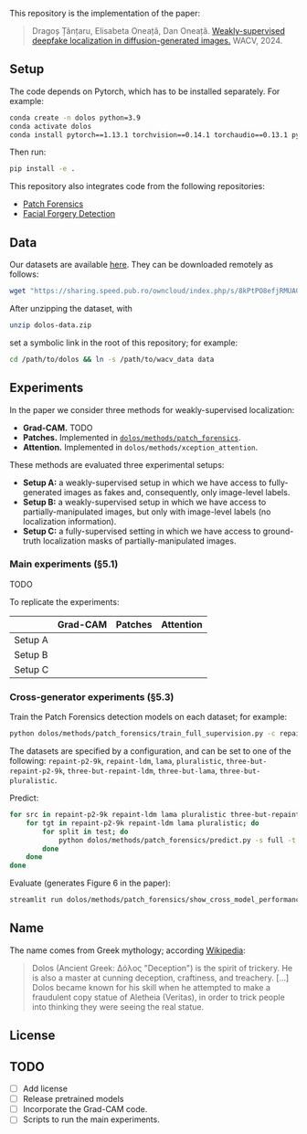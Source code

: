 This repository is the implementation of the paper:

> Dragoș Țânțaru, Elisabeta Oneață, Dan Oneață.
> [Weakly-supervised deepfake localization in diffusion-generated images.](https://arxiv.org/pdf/2311.04584)
> WACV, 2024.

## Setup

The code depends on Pytorch, which has to be installed separately.
For example:

```bash
conda create -n dolos python=3.9
conda activate dolos
conda install pytorch==1.13.1 torchvision==0.14.1 torchaudio==0.13.1 pytorch-cuda=11.6 -c pytorch -c nvidia
```

Then run:

```bash
pip install -e .
```

This repository also integrates code from the following repositories:

- [Patch Forensics](https://github.com/chail/patch-forensics)
- [Facial Forgery Detection](https://github.com/JStehouwer/FFD_CVPR2020)

## Data

Our datasets are available [here](https://sharing.speed.pub.ro/owncloud/index.php/s/8kPtPO8efjRMUAG).
They can be downloaded remotely as follows:

```bash
wget "https://sharing.speed.pub.ro/owncloud/index.php/s/8kPtPO8efjRMUAG/download" -O dolos-data.zip
```

After unzipping the dataset, with

```bash
unzip dolos-data.zip
```

set a symbolic link in the root of this repository; for example:

```bash
cd /path/to/dolos && ln -s /path/to/wacv_data data
```

## Experiments

In the paper we consider three methods for weakly-supervised localization:

- **Grad-CAM.** TODO
- **Patches.** Implemented in [`dolos/methods/patch_forensics`](dolos/methods/patch_forensics/).
- **Attention.** Implemented in `dolos/methods/xception_attention`.

These methods are evaluated three experimental setups:

- **Setup A:** a weakly-supervised setup in which we have access to fully-generated images as fakes and, consequently, only image-level labels.
- **Setup B:** a weakly-supervised setup in which we have access to partially-manipulated images, but only with image-level labels (no localization information).
- **Setup C:** a fully-supervised setting in which we have access to ground-truth localization masks of partially-manipulated images.

### Main experiments (§5.1)

TODO

To replicate the experiments:

| | Grad-CAM | Patches | Attention |
| --- | --- | --- | --- |
| Setup A | | | |
| Setup B | | | |
| Setup C | | | |

### Cross-generator experiments (§5.3)

Train the Patch Forensics detection models on each dataset; for example:

```bash
python dolos/methods/patch_forensics/train_full_supervision.py -c repaint-p2-9k
```

The datasets are specified by a configuration, and can be set to one of the following:
`repaint-p2-9k`,
`repaint-ldm`,
`lama`,
`pluralistic`,
`three-but-repaint-p2-9k`,
`three-but-repaint-ldm`,
`three-but-lama`,
`three-but-pluralistic`.

Predict:

```bash
for src in repaint-p2-9k repaint-ldm lama pluralistic three-but-repaint-p2-9k three-but-repaint-ldm three-but-lama three-but-pluralistic; do
    for tgt in repaint-p2-9k repaint-ldm lama pluralistic; do
        for split in test; do
            python dolos/methods/patch_forensics/predict.py -s full -t ${src} -p ${tgt}-${split}
        done
    done
done
```

Evaluate (generates Figure 6 in the paper):

```bash
streamlit run dolos/methods/patch_forensics/show_cross_model_performance.py
```

## Name

The name comes from Greek mythology; according [Wikipedia](https://en.wikipedia.org/wiki/Dolos_(mythology)):

> Dolos (Ancient Greek: Δόλος "Deception") is the spirit of trickery. He is also a master at cunning deception, craftiness, and treachery.
> [...]
> Dolos became known for his skill when he attempted to make a fraudulent copy statue of Aletheia (Veritas), in order to trick people into thinking they were seeing the real statue.

## License

## TODO

- [ ] Add license
- [ ] Release pretrained models
- [ ] Incorporate the Grad-CAM code.
- [ ] Scripts to run the main experiments.